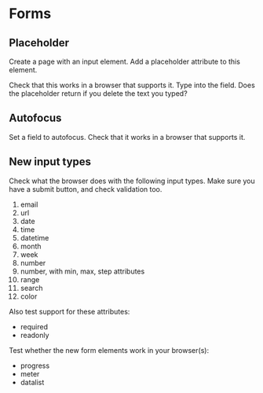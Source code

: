 # Forms

## Placeholder

Create a page with an input element. Add a placeholder attribute to this element.

Check that this works in a browser that supports it. Type into the field. Does the placeholder return if you delete the text you typed?

## Autofocus
Set a field to autofocus. Check that it works in a browser that supports it.

## New input types

Check what the browser does with the following input types. Make sure you have a submit button, and check validation too.

1. email
2. url
3. date
4. time
5. datetime
6. month
7. week
8. number
9. number, with min, max, step attributes
10. range
11. search
12. color

Also test support for these attributes:

- required
- readonly

Test whether the new form elements work in your browser(s):

- progress
- meter
- datalist
